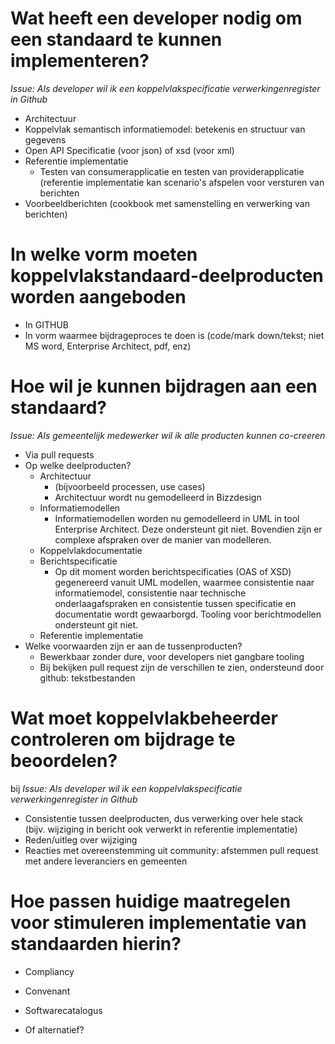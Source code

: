 # Wat heeft een developer nodig om een standaard te kunnen implementeren?
_Issue: Als developer wil ik een koppelvlakspecificatie verwerkingenregister in Github_
* Architectuur
* Koppelvlak semantisch informatiemodel: betekenis en structuur van gegevens
* Open API Specificatie (voor json) of xsd (voor xml)
* Referentie implementatie
  * Testen van consumerapplicatie en testen van providerapplicatie (referentie implementatie kan scenario's afspelen voor versturen van berichten
* Voorbeeldberichten (cookbook met samenstelling en verwerking van berichten)

# In welke vorm moeten koppelvlakstandaard-deelproducten worden aangeboden
* In GITHUB
* In vorm waarmee bijdrageproces te doen is (code/mark down/tekst; niet MS word, Enterprise Architect, pdf, enz)

# Hoe wil je kunnen bijdragen aan een standaard?
_Issue: Als gemeentelijk medewerker wil ik alle producten kunnen co-creeren_
* Via pull requests
* Op welke deelproducten?
  * Architectuur 
    * (bijvoorbeeld processen, use cases)
    * Architectuur wordt nu gemodelleerd in Bizzdesign
  * Informatiemodellen
    * Informatiemodellen worden nu gemodelleerd in UML in tool Enterprise Architect. Deze ondersteunt git niet. Bovendien zijn er complexe afspraken over de manier van modelleren.
  * Koppelvlakdocumentatie
  * Berichtspecificatie 
    * Op dit moment worden berichtspecificaties (OAS of XSD) gegenereerd vanuit UML modellen, waarmee consistentie naar informatiemodel, consistentie naar technische onderlaagafspraken en consistentie tussen specificatie en documentatie wordt gewaarborgd. Tooling voor berichtmodellen ondersteunt git niet.
  * Referentie implementatie
* Welke voorwaarden zijn er aan de tussenproducten?
  * Bewerkbaar zonder dure, voor developers niet gangbare tooling
  * Bij bekijken pull request zijn de verschillen te zien, ondersteund door github: tekstbestanden

# Wat moet koppelvlakbeheerder controleren om bijdrage te beoordelen?
bij _Issue: Als developer wil ik een koppelvlakspecificatie verwerkingenregister in Github_
* Consistentie tussen deelproducten, dus verwerking over hele stack (bijv. wijziging in bericht ook verwerkt in referentie implementatie)
* Reden/uitleg over wijziging
* Reacties met overeenstemming uit community: afstemmen pull request met andere leveranciers en gemeenten

# Hoe passen huidige maatregelen voor stimuleren implementatie van standaarden hierin?
* Compliancy
* Convenant
* Softwarecatalogus

* Of alternatief?
